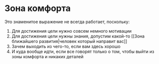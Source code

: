 # Зона комфорта
Это знаменитое выражение не всегда работает, поскольку:
1. Для достижения цели нужно совсем немного мотивации
2. Для достижения цели нужны знания, допустим какой-то [[Зона ближайшего развития|человек который направит вас]]
3. Зачем выходить из чего-то, если вам здесь хорошо
4. И куда вообще идти, если все говорят только о том, чтобы выйти из зоны комфорта и никаких деталей